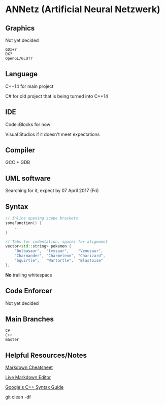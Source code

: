 # ANNetz (Artificial Neural Netzwerk)

## Graphics
Not yet decided

    GDI+?
    DX?
    OpenGL/GLUT?

## Language
C++14 for main project

C# for old project that is being turned into C++14

## IDE
Code::Blocks for now

Visual Studios if it doesn't meet expectations

## Compiler
GCC + GDB

## UML software
Searching for it, expect by 07 April 2017 (Fri)

## Syntax
```C++
// Inline opening scope brackets
someFunction() {
	...
}
```

```C++
// Tabs for indentation, spaces for alignment
vector<std::string> pokemon {
	"Bulbasaur",  "Ivysaur",    "Venusaur",
	"Charmander", "Charmeleon", "Charizard",
	"Squirtle",   "Wartortle",  "Blastoise"
};
```

**No** trailing whitespace

## Code Enforcer
Not yet decided

## Main Branches
	C#
	C++
	master

## Helpful Resources/Notes
[Markdown Cheatsheet](https://github.com/adam-p/markdown-here/wiki/Markdown-Cheatsheet)

[Live Markdown Editor](http://dillinger.io/)

[Google's C++ Syntax Guide](http://google.github.io/styleguide/cppguide.html)

git clean -df